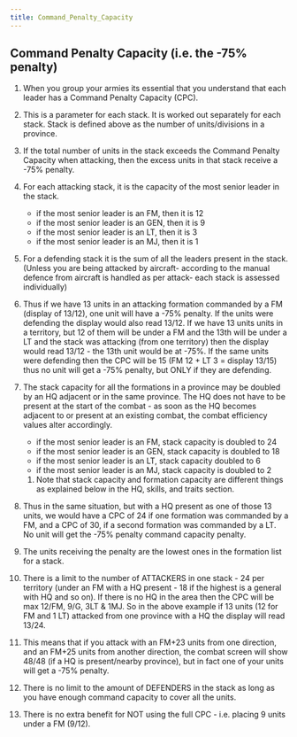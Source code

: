```yaml
---
title: Command_Penalty_Capacity
---
```

 Command Penalty Capacity (i.e. the -75% penalty)
------------------------------------------------

1.  When you group your armies its essential that you understand that each leader has a Command Penalty Capacity (CPC).
2.  This is a parameter for each stack. It is worked out separately for each stack. Stack is defined above as the number of units/divisions in a province.
3.  If the total number of units in the stack exceeds the Command Penalty Capacity when attacking, then the excess units in that stack receive a -75% penalty.
4.  For each attacking stack, it is the capacity of the most senior leader in the stack.
    *   if the most senior leader is an FM, then it is 12
    *   if the most senior leader is an GEN, then it is 9
    *   if the most senior leader is an LT, then it is 3
    *   if the most senior leader is an MJ, then it is 1
5.  For a defending stack it is the sum of all the leaders present in the stack. (Unless you are being attacked by aircraft- according to the manual defence from aircraft is handled as per attack- each stack is assessed individually)
6.  Thus if we have 13 units in an attacking formation commanded by a FM (display of 13/12), one unit will have a -75% penalty. If the units were defending the display would also read 13/12. If we have 13 units units in a territory, but 12 of them will be under a FM and the 13th will be under a LT and the stack was attacking (from one territory) then the display would read 13/12 - the 13th unit would be at -75%. If the same units were defending then the CPC will be 15 (FM 12 + LT 3 = display 13/15) thus no unit will get a -75% penalty, but ONLY if they are defending.
7.  The stack capacity for all the formations in a province may be doubled by an HQ adjacent or in the same province. The HQ does not have to be present at the start of the combat - as soon as the HQ becomes adjacent to or present at an existing combat, the combat efficiency values alter accordingly.
    
    *   if the most senior leader is an FM, stack capacity is doubled to 24
    *   if the most senior leader is an GEN, stack capacity is doubled to 18
    *   if the most senior leader is an LT, stack capacity doubled to 6
    *   if the most senior leader is an MJ, stack capacity is doubled to 2
    
    1.  Note that stack capacity and formation capacity are different things as explained below in the HQ, skills, and traits section.
8.  Thus in the same situation, but with a HQ present as one of those 13 units, we would have a CPC of 24 if one formation was commanded by a FM, and a CPC of 30, if a second formation was commanded by a LT. No unit will get the -75% penalty command capacity penalty.
9.  The units receiving the penalty are the lowest ones in the formation list for a stack.
10.  There is a limit to the number of ATTACKERS in one stack - 24 per territory (under an FM with a HQ present - 18 if the highest is a general with HQ and so on). If there is no HQ in the area then the CPC will be max 12/FM, 9/G, 3LT & 1MJ. So in the above example if 13 units (12 for FM and 1 LT) attacked from one province with a HQ the display will read 13/24.
11.  This means that if you attack with an FM+23 units from one direction, and an FM+25 units from another direction, the combat screen will show 48/48 (if a HQ is present/nearby province), but in fact one of your units will get a -75% penalty.
12.  There is no limit to the amount of DEFENDERS in the stack as long as you have enough command capacity to cover all the units.
13.  There is no extra benefit for NOT using the full CPC - i.e. placing 9 units under a FM (9/12).